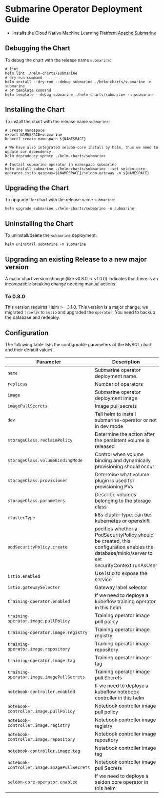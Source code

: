 <!---
  Licensed under the Apache License, Version 2.0 (the "License");
  you may not use this file except in compliance with the License.
  You may obtain a copy of the License at

   http://www.apache.org/licenses/LICENSE-2.0

  Unless required by applicable law or agreed to in writing, software
  distributed under the License is distributed on an "AS IS" BASIS,
  WITHOUT WARRANTIES OR CONDITIONS OF ANY KIND, either express or implied.
  See the License for the specific language governing permissions and
  limitations under the License. See accompanying LICENSE file.
-->

# Submarine Operator Deployment Guide

- Installs the Cloud Native Machine Learning Platform [Apache Submarine](https://submarine.apache.org/)

## Debugging the Chart

To debug the chart with the release name `submarine`:

```shell
# lint
helm lint ./helm-charts/submarine
# dry-run command
helm install --dry-run --debug submarine ./helm-charts/submarine -n submarine
# or template command
helm template --debug submarine ./helm-charts/submarine -n submarine
```

## Installing the Chart

To install the chart with the release name `submarine`:

```shell
# create namespace
export NAMESPACE=submarine
kubectl create namespace ${NAMESPACE}

# We have also integrated seldon-core install by helm, thus we need to update our dependency.
helm dependency update ./helm-charts/submarine

# Install submarine operator in namespace submarine
helm install submarine ./helm-charts/submarine --set seldon-core-operator.istio.gateway=${NAMESPACE}/seldon-gateway -n ${NAMESPACE}
```

## Upgrading the Chart

To upgrade the chart with the release name `submarine`:

```shell
helm upgrade submarine ./helm-charts/submarine -n submarine
```

## Uninstalling the Chart

To uninstall/delete the `subamrine` deployment:

```shell
helm uninstall submarine -n submarine
```

## Upgrading an existing Release to a new major version

A major chart version change (like v0.8.0 -> v1.0.0) indicates that there is an
incompatible breaking change needing manual actions.

### To 0.8.0

This version requires Helm >= 3.1.0.
This version is a major change, we migrated `traefik` to `istio` and upgraded the `operator`. You need to backup the database and redeploy.

## Configuration

The following table lists the configurable parameters of the MySQL chart and their default values.

| Parameter                                    | Description                                                                                                                                   | Default                                    |
| -------------------------------------------- | --------------------------------------------------------------------------------------------------------------------------------------------- | ------------------------------------------ |
| `name`                                       | Submarine operator deployment name.                                                                                                           | `submarine-operator`                       |
| `replicas`                                   | Number of operators                                                                                                                           | `1`                                        |
| `image`                                      | Submarine operator deployment image                                                                                                           | `apache/submarine:operator-0.8.0-SNAPSHOT` |
| `imagePullSecrets`                           | Image pull secrets                                                                                                                            | `[]`                                       |
| `dev`                                        | Tell helm to install submarine-operator or not in dev mode                                                                                    | `false`                                    |
| `storageClass.reclaimPolicy`                 | Determine the action after the persistent volume is released                                                                                  | `Delete`                                   |
| `storageClass.volumeBindingMode`             | Control when volume binding and dynamically provisioning should occur                                                                         | `Immediate`                                |
| `storageClass.provisioner`                   | Determine what volume plugin is used for provisioning PVs                                                                                     | `k8s.io/minikube-hostpath`                 |
| `storageClass.parameters`                    | Describe volumes belonging to the storage class                                                                                               | `{}`                                       |
| `clusterType`                                | k8s cluster type. can be: kubernetes or openshift                                                                                             | `kubernetes`                               |
| `podSecurityPolicy.create`                   | pecifies whether a PodSecurityPolicy should be created, this configuration enables the database/minio/server to set securityContext.runAsUser | `true`                                     |
| `istio.enabled`                              | Use istio to expose the service                                                                                                               | `true`                                     |
| `istio.gatewaySelector`                      | Gateway label selector                                                                                                                        | `istio: ingressgateway`                    |
| `training-operator.enabled`                  | If we need to deploye a kubeflow training operator in this helm                                                                               | `true`                                     |
| `training-operator.image.pullPolicy`         | Training operator image pull policy                                                                                                           | `IfNotPresent`                             |
| `training-operator.image.registry`           | Training operator image registry                                                                                                              | `public.ecr.aws`                           |
| `training-operator.image.repository`         | Training operator image repository                                                                                                            | `j1r0q0g6/training/training-operator`      |
| `training-operator.image.tag`                | Training operator image tag                                                                                                                   | `760ac1171dd30039a7363ffa03c77454bd714da5` |
| `training-operator.image.imagePullSecrets`   | Training operator image pull Secrets                                                                                                          | `[]`                                       |
| `notebook-controller.enabled`                | If we need to deploye a kubeflow notebook controller in this helm                                                                             | `true`                                     |
| `notebook-controller.image.pullPolicy`       | Notebook controller image pull policy                                                                                                         | `IfNotPresent`                             |
| `notebook-controller.image.registry`         | Notebook controller image registry                                                                                                            | `docker.io`                                |
| `notebook-controller.image.repository`       | Notebook controller image repository                                                                                                          | `apache/submarine`                         |
| `notebook-controller.image.tag`              | Notebook controller image tag                                                                                                                 | `notebook-controller-v1.4`                 |
| `notebook-controller.image.imagePullSecrets` | Notebook controller image pull Secrets                                                                                                        | `[]`                                       |
| `seldon-core-operator.enabled`               | If we need to deploye a seldon core operator in this helm                                                                                     | `true`                                     |
